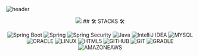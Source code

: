
![header](https://capsule-render.vercel.app/api?type=waving&color=00AFFF&height=200&text=I'm%GyuYeong!&fontSize=120&fontColor=f4ffff)

<div align="center">
<img src="이미지 URL">
## 🛠 STACKS 🛠 
  
![Spring Boot](https://img.shields.io/badge/Spring%20Boot-6DB33F.svg?style=for-the-badge&logo=Spring%20Boot&logoColor=white) ![Spring](https://img.shields.io/badge/Spring-6DB33F.svg?style=for-the-badge&logo=Spring&logoColor=white) ![Spring Security](https://img.shields.io/badge/Spring%20Security-6DB33F.svg?style=for-the-badge&logo=Spring%20Security&logoColor=white) ![Java](https://img.shields.io/badge/Java-007396.svg?style=for-the-badge&logo=Java&logoColor=white) ![IntelliJ IDEA](https://img.shields.io/badge/IntelliJ%20IDEA-000000.svg?style=for-the-badge&logo=IntelliJ%20IDEA&logoColor=white) ![MYSQL](https://img.shields.io/badge/MYSQL-4479A1.svg?style=for-the-badge&logo=MYSQL&logoColor=white) ![ORACLE](https://img.shields.io/badge/oracle-F80000?style=for-the-badge&logo=oracle&logoColor=white) ![LINUX](https://img.shields.io/badge/linux-FCC624?style=for-the-badge&logo=linux&logoColor=black) ![HTML5](https://img.shields.io/badge/html5-E34F26?style=for-the-badge&logo=html5&logoColor=white) ![GITHUB](https://img.shields.io/badge/github-181717?style=for-the-badge&logo=github&logoColor=white) ![GIT](https://img.shields.io/badge/git-F05032?style=for-the-badge&logo=git&logoColor=white) ![GRADLE](https://img.shields.io/badge/gradle-02303A?style=for-the-badge&logo=gradle&logoColor=white) ![AMAZONEAWS](https://img.shields.io/badge/amazonaws-232F3E?style=for-the-badge&logo=amazonaws&logoColor=white) 

  
<div align="center">
